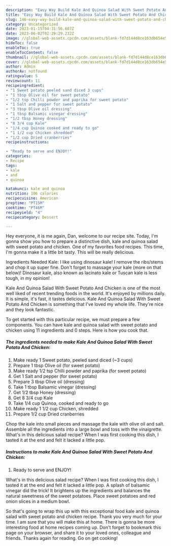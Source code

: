 ```yaml
---
description: "Easy Way Build Kale And Quinoa Salad With Sweet Potato And Chicken the Very Delicious}"
title: "Easy Way Build Kale And Quinoa Salad With Sweet Potato And Chicken the Very Delicious}"
slug: 146-easy-way-build-kale-and-quinoa-salad-with-sweet-potato-and-chicken-the-very-delicious
category: Uncategorized
date: 2023-01-15T04:31:56.607Z
date: 2023-06-02T02:29:29.232Z
image: //global-web-assets.cpcdn.com/assets/blank-fd7d144d8ce163db654e5a02c40b08a2775adb7897d16e4062681dc7e1b2800f.png
hideToc: false
enableToc: true
enableTocContent: false
thumbnail: //global-web-assets.cpcdn.com/assets/blank-fd7d144d8ce163db654e5a02c40b08a2775adb7897d16e4062681dc7e1b2800f.png
cover: //global-web-assets.cpcdn.com/assets/blank-fd7d144d8ce163db654e5a02c40b08a2775adb7897d16e4062681dc7e1b2800f.png
author: Admin
authorAv: notfound
ratingvalue: 5
reviewcount: 11
recipeingredient:
- "1 Sweet potato peeled sand diced 3 cups"
- "1 tbsp Olive oil for sweet potato"
- "1/2 tsp Chilli powder and paprika for sweet potato"
- "1 Salt and pepper for sweet potato"
- "3 tbsp Olive oil dressing"
- "1 tbsp Balsamic vinegar dressing"
- "1/2 tbsp Honey dressing"
- "8 3/4 cup Kale"
- "1/4 cup Quinoa cooked and ready to go"
- "1 1/2 cup Chicken shredded"
- "1/2 cup Dried cranberries"
recipeinstructions:

- "Ready to serve and ENJOY!"
categories:
- Recipe
tags:
- kale
- and
- quinoa

katakunci: kale and quinoa 
nutrition: 106 calories
recipecuisine: American
preptime: "PT15M"
cooktime: "PT46M"
recipeyield: "4"
recipecategory: Dessert

---
```



Hey everyone, it is me again, Dan, welcome to our recipe site. Today, I'm gonna show you how to prepare a distinctive dish, kale and quinoa salad with sweet potato and chicken. One of my favorites food recipes. This time, I'm gonna make it a little bit tasty. This will be really delicious.

Ingredients Needed Kale: I like using dinosaur kale! I remove the ribs/stems and chop it up super fine. Don&#39;t forget to massage your kale (more on that below)! Dinosaur kale, also known as lacinato kale or Tuscan kale is less tough, in my opinion!

Kale And Quinoa Salad With Sweet Potato And Chicken is one of the most well liked of recent trending foods in the world. It's enjoyed by millions daily. It is simple, it's fast, it tastes delicious. Kale And Quinoa Salad With Sweet Potato And Chicken is something that I've loved my whole life. They're nice and they look fantastic.


To get started with this particular recipe, we must prepare a few components. You can have kale and quinoa salad with sweet potato and chicken using 11 ingredients and 0 steps. Here is how you cook that.

<!--inarticleads1-->

##### The ingredients needed to make Kale And Quinoa Salad With Sweet Potato And Chicken:

1. Make ready 1 Sweet potato, peeled sand diced (~3 cups)
1. Prepare 1 tbsp Olive oil (for sweet potato)
1. Make ready 1/2 tsp Chilli powder and paprika (for sweet potato)
1. Get 1 Salt and pepper (for sweet potato)
1. Prepare 3 tbsp Olive oil (dressing)
1. Take 1 tbsp Balsamic vinegar (dressing)
1. Get 1/2 tbsp Honey (dressing)
1. Get 8 3/4 cup Kale
1. Take 1/4 cup Quinoa, cooked and ready to go
1. Make ready 1 1/2 cup Chicken, shredded
1. Prepare 1/2 cup Dried cranberries


Chop the kale into small pieces and massage the kale with olive oil and salt. Assemble all the ingredients into a large bowl and toss with the vinaigrette. What&#39;s in this delicious salad recipe? When I was first cooking this dish, I tasted it at the end and felt it lacked a little pop. 

<!--inarticleads2-->

##### Instructions to make Kale And Quinoa Salad With Sweet Potato And Chicken:


1. Ready to serve and ENJOY!

What&#39;s in this delicious salad recipe? When I was first cooking this dish, I tasted it at the end and felt it lacked a little pop. A splash of balsamic vinegar did the trick! It brightens up the ingredients and balances the natural sweetness of the sweet potatoes. Place sweet potatoes and red onion slices in a medium bowl. 

So that's going to wrap this up with this exceptional food kale and quinoa salad with sweet potato and chicken recipe. Thank you very much for your time. I am sure that you will make this at home. There is gonna be more interesting food at home recipes coming up. Don't forget to bookmark this page on your browser, and share it to your loved ones, colleague and friends. Thanks again for reading. Go on get cooking!
